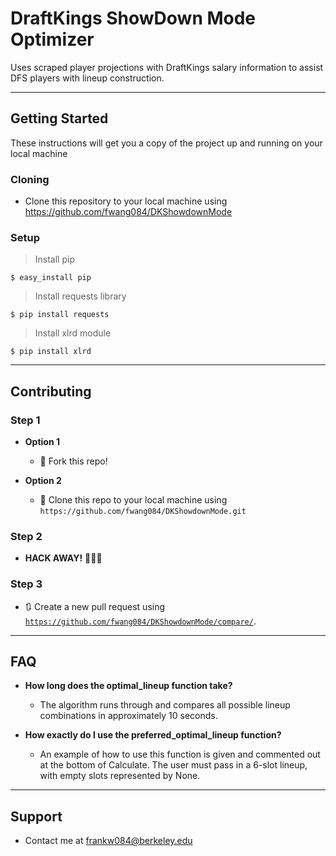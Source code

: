 # DraftKings ShowDown Mode Optimizer

Uses scraped player projections with DraftKings salary information to assist DFS players with lineup construction.

---

## Getting Started

These instructions will get you a copy of the project up and running on your local machine

### Cloning

- Clone this repository to your local machine using https://github.com/fwang084/DKShowdownMode

### Setup

> Install pip

```shell
$ easy_install pip
```

> Install requests library

```shell
$ pip install requests
```

> Install xlrd module

```shell
$ pip install xlrd
```
---
## Contributing

### Step 1

- **Option 1**
    - 🍴 Fork this repo!

- **Option 2**
    - 👯 Clone this repo to your local machine using `https://github.com/fwang084/DKShowdownMode.git`

### Step 2

- **HACK AWAY!** 🔨🔨🔨

### Step 3

- 🔃 Create a new pull request using <a href="https://github.com/fwang084/DKShowdownMode/compare/" target="_blank">`https://github.com/fwang084/DKShowdownMode/compare/`</a>.

---

## FAQ

- **How long does the optimal_lineup function take?**
    - The algorithm runs through and compares all possible lineup combinations in approximately 10 seconds.
    
- **How exactly do I use the preferred_optimal_lineup function?**
	- An example of how to use this function is given and commented out at the bottom of Calculate. The user must pass in a 6-slot lineup, with empty slots represented by None.

---

## Support

- Contact me at frankw084@berkeley.edu
